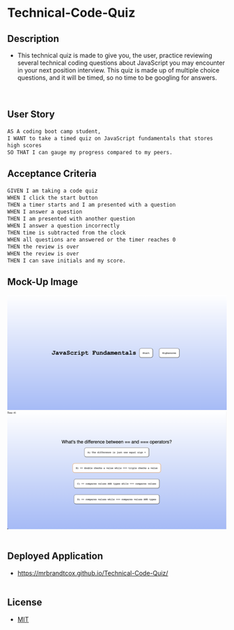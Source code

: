# Technical-Code-Quiz 


## **Description**
- This technical quiz is made to give you, the user, practice reviewing several technical coding questions about JavaScript you may encounter in your next position interview. This quiz is made up of multiple choice questions, and it will be timed, so no time to be googling for answers. </br> </br> </br>

## **User Story**
```
AS A coding boot camp student,
I WANT to take a timed quiz on JavaScript fundamentals that stores high scores
SO THAT I can gauge my progress compared to my peers. 
```

## **Acceptance Criteria** 
```
GIVEN I am taking a code quiz
WHEN I click the start button
THEN a timer starts and I am presented with a question
WHEN I answer a question 
THEN I am presented with another question
WHEN I answer a question incorrectly
THEN time is subtracted from the clock
WHEN all questions are answered or the timer reaches 0
THEN the review is over
WHEN the review is over
THEN I can save initials and my score.
```

## **Mock-Up Image** 
![Technical code quiz mockup img](assets/Code-Quiz-Home.png)
![Technical code quiz mockup image](assets/Code-Quiz-Question.png)
</br></br>

## **Deployed Application**
- https://mrbrandtcox.github.io/Technical-Code-Quiz/
</br></br>

## **License** 
- [MIT](https://choosealicense.com/licenses/mit/)